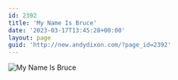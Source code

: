 ```yaml
---
id: 2392
title: 'My Name Is Bruce'
date: '2023-03-17T13:45:28+00:00'
layout: page
guid: 'http://new.andydixon.com/?page_id=2392'
---
```


![My Name Is Bruce](https://i0.wp.com/assets.g8x2.ldn.idrivee2-23.com/posters/My%20Name%20Is%20Bruce%2001.jpg?w=1200&ssl=1 "My Name Is Bruce")